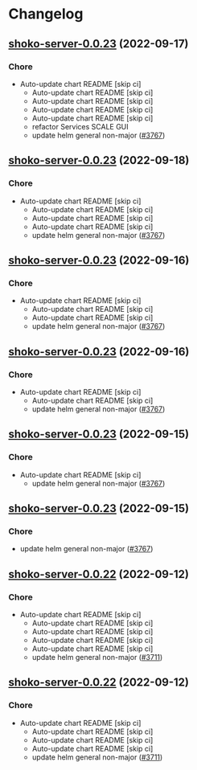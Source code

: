 # Changelog



## [shoko-server-0.0.23](https://github.com/truecharts/charts/compare/shoko-server-0.0.22...shoko-server-0.0.23) (2022-09-17)

### Chore

- Auto-update chart README [skip ci]
  - Auto-update chart README [skip ci]
  - Auto-update chart README [skip ci]
  - Auto-update chart README [skip ci]
  - Auto-update chart README [skip ci]
  - refactor Services SCALE GUI
  - update helm general non-major ([#3767](https://github.com/truecharts/charts/issues/3767))




## [shoko-server-0.0.23](https://github.com/truecharts/charts/compare/shoko-server-0.0.22...shoko-server-0.0.23) (2022-09-18)

### Chore

- Auto-update chart README [skip ci]
  - Auto-update chart README [skip ci]
  - Auto-update chart README [skip ci]
  - Auto-update chart README [skip ci]
  - update helm general non-major ([#3767](https://github.com/truecharts/charts/issues/3767))




## [shoko-server-0.0.23](https://github.com/truecharts/charts/compare/shoko-server-0.0.22...shoko-server-0.0.23) (2022-09-16)

### Chore

- Auto-update chart README [skip ci]
  - Auto-update chart README [skip ci]
  - Auto-update chart README [skip ci]
  - update helm general non-major ([#3767](https://github.com/truecharts/charts/issues/3767))




## [shoko-server-0.0.23](https://github.com/truecharts/charts/compare/shoko-server-0.0.22...shoko-server-0.0.23) (2022-09-16)

### Chore

- Auto-update chart README [skip ci]
  - Auto-update chart README [skip ci]
  - update helm general non-major ([#3767](https://github.com/truecharts/charts/issues/3767))




## [shoko-server-0.0.23](https://github.com/truecharts/charts/compare/shoko-server-0.0.22...shoko-server-0.0.23) (2022-09-15)

### Chore

- Auto-update chart README [skip ci]
  - update helm general non-major ([#3767](https://github.com/truecharts/charts/issues/3767))




## [shoko-server-0.0.23](https://github.com/truecharts/charts/compare/shoko-server-0.0.22...shoko-server-0.0.23) (2022-09-15)

### Chore

- update helm general non-major ([#3767](https://github.com/truecharts/charts/issues/3767))




## [shoko-server-0.0.22](https://github.com/truecharts/charts/compare/shoko-server-0.0.21...shoko-server-0.0.22) (2022-09-12)

### Chore

- Auto-update chart README [skip ci]
  - Auto-update chart README [skip ci]
  - Auto-update chart README [skip ci]
  - Auto-update chart README [skip ci]
  - Auto-update chart README [skip ci]
  - update helm general non-major ([#3711](https://github.com/truecharts/charts/issues/3711))




## [shoko-server-0.0.22](https://github.com/truecharts/charts/compare/shoko-server-0.0.21...shoko-server-0.0.22) (2022-09-12)

### Chore

- Auto-update chart README [skip ci]
  - Auto-update chart README [skip ci]
  - Auto-update chart README [skip ci]
  - Auto-update chart README [skip ci]
  - update helm general non-major ([#3711](https://github.com/truecharts/charts/issues/3711))


